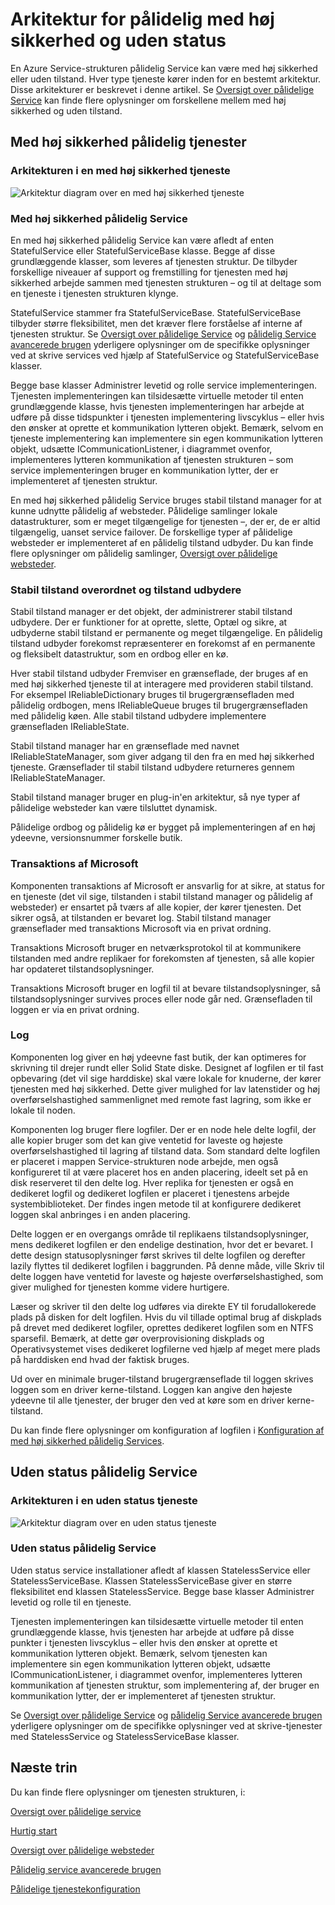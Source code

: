 <properties
   pageTitle="Pålidelig service arkitektur | Microsoft Azure"
   description="Oversigt over pålidelig Service arkitekturen for med høj sikkerhed og uden status"
   services="service-fabric"
   documentationCenter=".net"
   authors="AlanWarwick"
   manager="timlt"
   editor="vturecek"/>

<tags
   ms.service="Service-Fabric"
   ms.devlang="dotnet"
   ms.topic="article"
   ms.tgt_pltfrm="NA"
   ms.workload="NA"
   ms.date="03/30/2016"
   ms.author="alanwar"/>

# <a name="architecture-for-stateful-and-stateless-reliable-services"></a>Arkitektur for pålidelig med høj sikkerhed og uden status

En Azure Service-strukturen pålidelig Service kan være med høj sikkerhed eller uden tilstand. Hver type tjeneste kører inden for en bestemt arkitektur. Disse arkitekturer er beskrevet i denne artikel.
Se [Oversigt over pålidelige Service](service-fabric-reliable-services-introduction.md) kan finde flere oplysninger om forskellene mellem med høj sikkerhed og uden tilstand.

## <a name="stateful-reliable-services"></a>Med høj sikkerhed pålidelig tjenester

### <a name="architecture-of-a-stateful-service"></a>Arkitekturen i en med høj sikkerhed tjeneste
![Arkitektur diagram over en med høj sikkerhed tjeneste](./media/service-fabric-reliable-services-platform-architecture/reliable-stateful-service-architecture.png)

### <a name="stateful-reliable-service"></a>Med høj sikkerhed pålidelig Service

En med høj sikkerhed pålidelig Service kan være afledt af enten StatefulService eller StatefulServiceBase klasse. Begge af disse grundlæggende klasser, som leveres af tjenesten struktur. De tilbyder forskellige niveauer af support og fremstilling for tjenesten med høj sikkerhed arbejde sammen med tjenesten strukturen – og til at deltage som en tjeneste i tjenesten strukturen klynge.

StatefulService stammer fra StatefulServiceBase. StatefulServiceBase tilbyder større fleksibilitet, men det kræver flere forståelse af interne af tjenesten struktur.
Se [Oversigt over pålidelige Service](service-fabric-reliable-services-introduction.md) og [pålidelig Service avancerede brugen](service-fabric-reliable-services-advanced-usage.md) yderligere oplysninger om de specifikke oplysninger ved at skrive services ved hjælp af StatefulService og StatefulServiceBase klasser.

Begge base klasser Administrer levetid og rolle service implementeringen. Tjenesten implementeringen kan tilsidesætte virtuelle metoder til enten grundlæggende klasse, hvis tjenesten implementeringen har arbejde at udføre på disse tidspunkter i tjenesten implementering livscyklus – eller hvis den ønsker at oprette et kommunikation lytteren objekt. Bemærk, selvom en tjeneste implementering kan implementere sin egen kommunikation lytteren objekt, udsætte ICommunicationListener, i diagrammet ovenfor, implementeres lytteren kommunikation af tjenesten strukturen – som service implementeringen bruger en kommunikation lytter, der er implementeret af tjenesten struktur.

En med høj sikkerhed pålidelig Service bruges stabil tilstand manager for at kunne udnytte pålidelig af websteder. Pålidelige samlinger lokale datastrukturer, som er meget tilgængelige for tjenesten –, der er, de er altid tilgængelig, uanset service failover. De forskellige typer af pålidelige websteder er implementeret af en pålidelig tilstand udbyder.
Du kan finde flere oplysninger om pålidelig samlinger, [Oversigt over pålidelige websteder](service-fabric-reliable-services-reliable-collections.md).

### <a name="reliable-state-manager-and-state-providers"></a>Stabil tilstand overordnet og tilstand udbydere

Stabil tilstand manager er det objekt, der administrerer stabil tilstand udbydere. Der er funktioner for at oprette, slette, Optæl og sikre, at udbyderne stabil tilstand er permanente og meget tilgængelige. En pålidelig tilstand udbyder forekomst repræsenterer en forekomst af en permanente og fleksibelt datastruktur, som en ordbog eller en kø.

Hver stabil tilstand udbyder Fremviser en grænseflade, der bruges af en med høj sikkerhed tjeneste til at interagere med provideren stabil tilstand. For eksempel IReliableDictionary bruges til brugergrænsefladen med pålidelig ordbogen, mens IReliableQueue bruges til brugergrænsefladen med pålidelig køen. Alle stabil tilstand udbydere implementere grænsefladen IReliableState.

Stabil tilstand manager har en grænseflade med navnet IReliableStateManager, som giver adgang til den fra en med høj sikkerhed tjeneste. Grænseflader til stabil tilstand udbydere returneres gennem IReliableStateManager.

Stabil tilstand manager bruger en plug-in'en arkitektur, så nye typer af pålidelige websteder kan være tilsluttet dynamisk.

Pålidelige ordbog og pålidelig kø er bygget på implementeringen af en høj ydeevne, versionsnummer forskelle butik.

### <a name="transactional-replicator"></a>Transaktions af Microsoft

Komponenten transaktions af Microsoft er ansvarlig for at sikre, at status for en tjeneste (det vil sige, tilstanden i stabil tilstand manager og pålidelig af websteder) er ensartet på tværs af alle kopier, der kører tjenesten. Det sikrer også, at tilstanden er bevaret log. Stabil tilstand manager grænseflader med transaktions Microsoft via en privat ordning.

Transaktions Microsoft bruger en netværksprotokol til at kommunikere tilstanden med andre replikaer for forekomsten af tjenesten, så alle kopier har opdateret tilstandsoplysninger.

Transaktions Microsoft bruger en logfil til at bevare tilstandsoplysninger, så tilstandsoplysninger survives proces eller node går ned. Grænsefladen til loggen er via en privat ordning.

### <a name="log"></a>Log

Komponenten log giver en høj ydeevne fast butik, der kan optimeres for skrivning til drejer rundt eller Solid State diske.  Designet af logfilen er til fast opbevaring (det vil sige harddiske) skal være lokale for knuderne, der kører tjenesten med høj sikkerhed. Dette giver mulighed for lav latenstider og høj overførselshastighed sammenlignet med remote fast lagring, som ikke er lokale til noden.

Komponenten log bruger flere logfiler. Der er en node hele delte logfil, der alle kopier bruger som det kan give ventetid for laveste og højeste overførselshastighed til lagring af tilstand data. Som standard delte logfilen er placeret i mappen Service-strukturen node arbejde, men også konfigureret til at være placeret hos en anden placering, ideelt set på en disk reserveret til den delte log. Hver replika for tjenesten er også en dedikeret logfil og dedikeret logfilen er placeret i tjenestens arbejde systembiblioteket. Der findes ingen metode til at konfigurere dedikeret loggen skal anbringes i en anden placering.

Delte loggen er en overgangs område til replikaens tilstandsoplysninger, mens dedikeret logfilen er den endelige destination, hvor det er bevaret. I dette design statusoplysninger først skrives til delte logfilen og derefter lazily flyttes til dedikeret logfilen i baggrunden. På denne måde, ville Skriv til delte loggen have ventetid for laveste og højeste overførselshastighed, som giver mulighed for tjenesten komme videre hurtigere.

Læser og skriver til den delte log udføres via direkte EY til forudallokerede plads på disken for delt logfilen. Hvis du vil tillade optimal brug af diskplads på drevet med dedikeret logfiler, oprettes dedikeret logfilen som en NTFS sparsefil. Bemærk, at dette gør overprovisioning diskplads og Operativsystemet vises dedikeret logfilerne ved hjælp af meget mere plads på harddisken end hvad der faktisk bruges.

Ud over en minimale bruger-tilstand brugergrænseflade til loggen skrives loggen som en driver kerne-tilstand. Loggen kan angive den højeste ydeevne til alle tjenester, der bruger den ved at køre som en driver kerne-tilstand.

Du kan finde flere oplysninger om konfiguration af logfilen i [Konfiguration af med høj sikkerhed pålidelig Services](service-fabric-reliable-services-configuration.md).

## <a name="stateless-reliable-service"></a>Uden status pålidelig Service

### <a name="architecture-of-a-stateless-service"></a>Arkitekturen i en uden status tjeneste
![Arkitektur diagram over en uden status tjeneste](./media/service-fabric-reliable-services-platform-architecture/reliable-stateless-service-architecture.png)

### <a name="stateless-reliable-service"></a>Uden status pålidelig Service

Uden status service installationer afledt af klassen StatelessService eller StatelessServiceBase. Klassen StatelessServiceBase giver en større fleksibilitet end klassen StatelessService.
Begge base klasser Administrer levetid og rolle til en tjeneste.

Tjenesten implementeringen kan tilsidesætte virtuelle metoder til enten grundlæggende klasse, hvis tjenesten har arbejde at udføre på disse punkter i tjenesten livscyklus – eller hvis den ønsker at oprette et kommunikation lytteren objekt. Bemærk, selvom tjenesten kan implementere sin egen kommunikation lytteren objekt, udsætte ICommunicationListener, i diagrammet ovenfor, implementeres lytteren kommunikation af tjenesten struktur, som implementering af, der bruger en kommunikation lytter, der er implementeret af tjenesten struktur.

Se [Oversigt over pålidelige Service](service-fabric-reliable-services-introduction.md) og [pålidelig Service avancerede brugen](service-fabric-reliable-services-advanced-usage.md) yderligere oplysninger om de specifikke oplysninger ved at skrive-tjenester med StatelessService og StatelessServiceBase klasser.

<!--Every topic should have next steps and links to the next logical set of content to keep the customer engaged-->
## <a name="next-steps"></a>Næste trin

Du kan finde flere oplysninger om tjenesten strukturen, i:

[Oversigt over pålidelige service](service-fabric-reliable-services-introduction.md)

[Hurtig start](service-fabric-reliable-services-quick-start.md)

[Oversigt over pålidelige websteder](service-fabric-reliable-services-reliable-collections.md)

[Pålidelig service avancerede brugen](service-fabric-reliable-services-advanced-usage.md)

[Pålidelige tjenestekonfiguration](service-fabric-reliable-services-configuration.md)  
